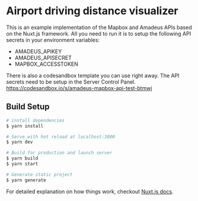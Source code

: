 # Airport driving distance visualizer

This is an example implementation of the Mapbox and Amadeus APIs based on the Nuxt.js framework. All you need to run it is to setup the following API secrets in your environment variables:

- AMADEUS_APIKEY
- AMADEUS_APISECRET
- MAPBOX_ACCESSTOKEN

There is also a codesandbox template you can use right away. The API secrets need to be setup in the Server Control Panel.
https://codesandbox.io/s/amadeus-mapbox-api-test-btmwj

## Build Setup

```bash
# install dependencies
$ yarn install

# Serve with hot reload at localhost:3000
$ yarn dev

# Build for production and launch server
$ yarn build
$ yarn start

# Generate static project
$ yarn generate
```

For detailed explanation on how things work, checkout [Nuxt.js docs](https://nuxtjs.org).
